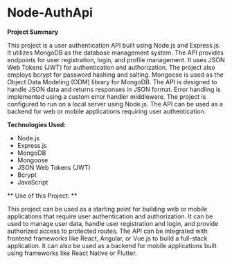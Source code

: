 # Node-AuthApi

**Project Summary**

This project is a user authentication API built using Node.js and Express.js.
It utilizes MongoDB as the database management system.
The API provides endpoints for user registration, login, and profile management.
It uses JSON Web Tokens (JWT) for authentication and authorization.
The project also employs bcrypt for password hashing and salting.
Mongoose is used as the Object Data Modeling (ODM) library for MongoDB.
The API is designed to handle JSON data and returns responses in JSON format.
Error handling is implemented using a custom error handler middleware.
The project is configured to run on a local server using Node.js.
The API can be used as a backend for web or mobile applications requiring user authentication.

**Technologies Used:**

- Node.js
- Express.js
- MongoDB
- Mongoose
- JSON Web Tokens (JWT)
- Bcrypt
- JavaScript

** Use of this Project: **

This project can be used as a starting point for building web or mobile applications that require user authentication and authorization.
It can be used to manage user data, handle user registration and login, and provide authorized access to protected routes.
The API can be integrated with frontend frameworks like React, Angular, or Vue.js to build a full-stack application.
It can also be used as a backend for mobile applications built using frameworks like React Native or Flutter.
